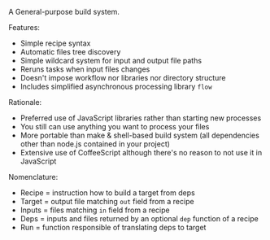 A General-purpose build system.

Features:

- Simple recipe syntax
- Automatic files tree discovery
- Simple wildcard system for input and output file paths
- Reruns tasks when input files changes
- Doesn't impose workflow nor libraries nor directory structure
- Includes simplified asynchronous processing library `flow`

Rationale:

- Preferred use of JavaScript libraries rather than starting new processes
- You still can use anything you want to process your files
- More portable than make & shell-based build system (all dependencies other than node.js contained in your project)
- Extensive use of CoffeeScript although there's no reason to not use it in JavaScript

Nomenclature:

- Recipe = instruction how to build a target from deps
- Target = output file matching `out` field from a recipe
- Inputs = files matching `in` field from a recipe
- Deps   = inputs and files returned by an optional `dep` function of a recipe
- Run    = function responsible of translating deps to target
